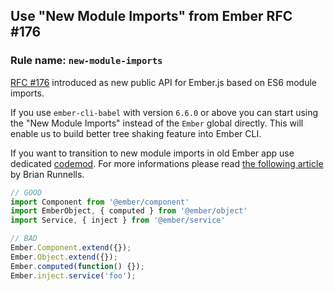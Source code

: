 ## Use "New Module Imports" from Ember RFC #176

### Rule name: `new-module-imports`

[RFC #176](https://github.com/emberjs/rfcs/pull/176) introduced as new public
API for Ember.js based on ES6 module imports.

If you use `ember-cli-babel` with version `6.6.0` or above you can start using
the "New Module Imports" instead of the `Ember` global directly. This will
enable us to build better tree shaking feature into Ember CLI.

If you want to transition to new module imports in old Ember app use dedicated [codemod](https://github.com/ember-cli/ember-modules-codemod). For more informations please read [the following article](https://medium.com/@Dhaulagiri/embers-javascript-modules-api-b4483782f329) by Brian Runnells.

```javascript
// GOOD
import Component from '@ember/component'
import EmberObject, { computed } from '@ember/object'
import Service, { inject } from '@ember/service'

// BAD
Ember.Component.extend({});
Ember.Object.extend({});
Ember.computed(function() {});
Ember.inject.service('foo');
```
